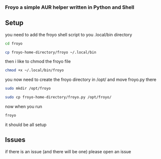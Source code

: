 ### Froyo a simple AUR helper written in Python and Shell
## Setup
you need to add the froyo shell script to you .local/bin directory
```sh
cd froyo
```
```sh
cp froyo-home-directory/froyo ~/.local/bin
```
then i like to chmod the froyo file
```sh 
chmod +x ~/.local/bin/froyo
```
you now need to create the froyo directory in /opt/ and move froyo.py there
```sh
sudo mkdir /opt/froyo
```
```sh
sudo cp froyo-home-directory/froyo.py /opt/froyo/
```
now when you run 
```sh
froyo
```
it should be all setup

## Issues
if there is an issue (and there will be one) please open an issue
